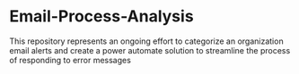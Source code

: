 # Email-Process-Analysis
This repository represents an ongoing effort to categorize an organization email alerts and create a power automate solution to streamline the process of responding to error messages
